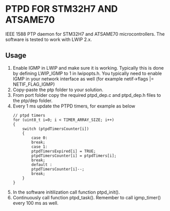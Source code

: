 # PTPD FOR STM32H7 AND ATSAME70

IEEE 1588 PTP daemon for STM32H7 and ATSAME70 microcontrollers. The software is tested to work with LWIP 2.x.

## Usage
1. Enable IGMP in LWIP and make sure it is working. Typically this is done by defining LWIP_IGMP to 1 in lwipopts.h. You typically need to enable IGMP in your network interface as well (for example netif->flags |= NETIF_FLAG_IGMP)
2. Copy-paste the ptp folder to your solution.
3. From port folder copy the required ptpd_dep.c and ptpd_dep.h files to the ptp/dep folder.
4. Every 1 ms update the PTPD timers, for example as below
    ```
    // ptpd timers
    for (uint8_t i=0; i < TIMER_ARRAY_SIZE; i++)
    {
        switch (ptpdTimersCounter[i])
        {
            case 0:
            break;
            case 1:
            ptpdTimersExpired[i] = TRUE;
            ptpdTimersCounter[i] = ptpdTimers[i];
            break;
            default :
            ptpdTimersCounter[i]--;
            break;
        }
    }
    ```
5. In the software initilization call function ptpd_init().
6. Continuously call function ptpd_task(). Remember to call igmp_timer() every 100 ms as well.
